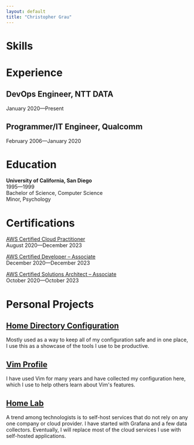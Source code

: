 ```yaml
---
layout: default
title: "Christopher Grau"
---
```


# Skills

# Experience

## DevOps Engineer, NTT DATA

January 2020—Present

## Programmer/IT Engineer, Qualcomm

February 2006—January 2020

# Education

**University of California, San Diego** \
1995—1999 \
Bachelor of Science, Computer Science \
Minor, Psychology

# Certifications

[AWS Certified Cloud Practitioner](https://www.youracclaim.com/badges/12acb282-6e13-46b5-a713-d5a83b4d142a) \
August 2020—December 2023

[AWS Certified Developer – Associate](https://www.youracclaim.com/badges/28201d54-0ab3-416b-ae3b-35b1d38a8994) \
December 2020—December 2023

[AWS Certified Solutions Architect – Associate](https://www.youracclaim.com/badges/0f3d2c70-893e-48dc-9849-c9eec2616f25) \
October 2020—October 2023

# Personal Projects

## [Home Directory Configuration](https://github.com/sirhc/dotfiles)

Mostly used as a way to keep all of my configuration safe and in one place, I
use this as a showcase of the tools I use to be productive.

## [Vim Profile](https://github.com/sirhc/vim-profile)

I have used Vim for many years and have collected my configuration here, which
I use to help others learn about Vim's features.

## [Home Lab](https://github.com/sirhc/homelab)

A trend among technologists is to self-host services that do not rely on any
one company or cloud provider. I have started with Grafana and a few data
collectors. Eventually, I will replace most of the cloud services I use with
self-hosted applications.
